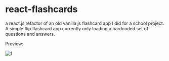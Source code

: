 # react-flashcards
a react.js refactor of an old vanilla js flashcard app I did for a school project.
A simple flip flashcard app currently only loading a hardcoded set of questions and answers.

Preview:

![1](https://github.com/whatthefoobar/react-flashcards/assets/69626975/85bc8530-bd89-4dec-9d0a-fabdde7c00ed)
